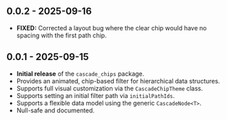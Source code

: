 ## 0.0.2 - 2025-09-16

* **FIXED:** Corrected a layout bug where the clear chip would have no spacing with the first path chip.

## 0.0.1 - 2025-09-15

* **Initial release** of the `cascade_chips` package.
* Provides an animated, chip-based filter for hierarchical data structures.
* Supports full visual customization via the `CascadeChipTheme` class.
* Supports setting an initial filter path via `initialPathIds`.
* Supports a flexible data model using the generic `CascadeNode<T>`.
* Null-safe and documented.